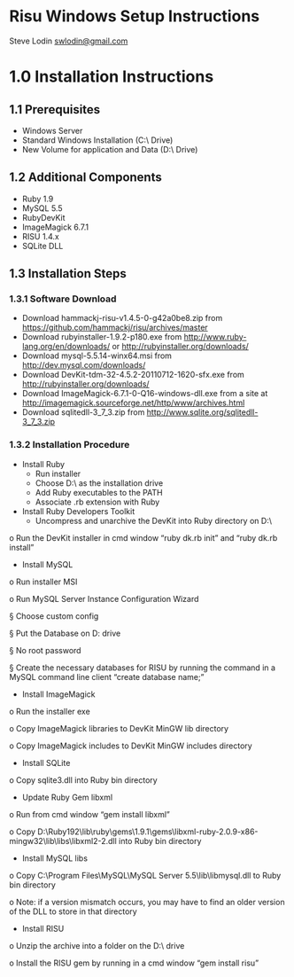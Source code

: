 # Risu Windows Setup Instructions

Steve Lodin <swlodin@gmail.com>


# 1.0 Installation Instructions

## 1.1 Prerequisites
- Windows Server
- Standard Windows Installation (C:\ Drive)
- New Volume for application and Data (D:\ Drive)

## 1.2 Additional Components
- Ruby 1.9
- MySQL 5.5
- RubyDevKit
- ImageMagick 6.7.1
- RISU 1.4.x
- SQLite DLL

## 1.3 Installation Steps
### 1.3.1 Software Download

- Download hammackj-risu-v1.4.5-0-g42a0be8.zip from https://github.com/hammackj/risu/archives/master
- Download rubyinstaller-1.9.2-p180.exe from http://www.ruby-lang.org/en/downloads/ or http://rubyinstaller.org/downloads/
- Download mysql-5.5.14-winx64.msi from http://dev.mysql.com/downloads/
- Download DevKit-tdm-32-4.5.2-20110712-1620-sfx.exe from http://rubyinstaller.org/downloads/
- Download ImageMagick-6.7.1-0-Q16-windows-dll.exe from a site at http://imagemagick.sourceforge.net/http/www/archives.html
- Download sqlitedll-3_7_3.zip from http://www.sqlite.org/sqlitedll-3_7_3.zip

### 1.3.2 Installation Procedure
- Install Ruby
	- Run installer
	- Choose D:\ as the installation drive
	- Add Ruby executables to the PATH
	- Associate .rb extension with Ruby
- Install Ruby Developers Toolkit
	- Uncompress and unarchive the DevKit into Ruby directory on D:\

o   Run the DevKit installer in cmd window “ruby dk.rb init” and “ruby dk.rb install”

- Install MySQL

o   Run installer MSI

o   Run MySQL Server Instance Configuration Wizard

§  Choose custom config

§  Put the Database on D: drive

§  No root password

§  Create the necessary databases for RISU by running the command in a MySQL command line client “create database name;”

- Install ImageMagick

o   Run the installer exe

o   Copy ImageMagick libraries to DevKit MinGW lib directory

o   Copy ImageMagick includes to DevKit MinGW includes directory

- Install SQLite

o   Copy sqlite3.dll into Ruby bin directory

- Update Ruby Gem libxml

o   Run from cmd window “gem install libxml”

o   Copy D:\Ruby192\lib\ruby\gems\1.9.1\gems\libxml-ruby-2.0.9-x86-mingw32\lib\libs\libxml2-2.dll into Ruby bin directory

- Install MySQL libs

o   Copy C:\Program Files\MySQL\MySQL Server 5.5\lib\libmysql.dll to Ruby bin directory

o   Note: if a version mismatch occurs, you may have to find an older version of the DLL to store in that directory

- Install RISU

o   Unzip the archive into a folder on the D:\ drive

o   Install the RISU gem by running in a cmd window “gem install risu”
